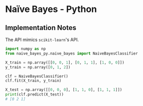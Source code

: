 # Naïve Bayes - Python

## Implementation Notes

The API mimics `scikit-learn`'s API.

```python
import numpy as np
from naive_bayes_py.naive_bayes import NaiveBayesClassifier

X_train = np.array([[0, 0, 1], [0, 1, 1], [1, 0, 0]])
y_train = np.array([0, 1, 2])

clf = NaiveBayesClassifier()
clf.fit(X_train, y_train)

X_test = np.array([[0, 0, 0], [1, 1, 0], [1, 1, 1]])
print(clf.predict(X_test))
# [0 2 1]
```
